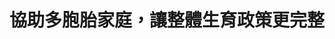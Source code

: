 ---
id: "20"
lang: zh-tw
description: " 「請政府針對雙(多)胞胎家庭提出完整政策方案 」連署案"
propose_date: 2017-09-04
meeting_date: 2017-10-18
publish: "FALSE"
selected: "FALSE"
blog_selected: "FALSE"
thumbnail: https://pdis.nat.gov.tw/assets/imgs/9f3618163ed9df002341d7307af7f6e31c363178.JPG
title: 協助多胞胎家庭，讓整體生育政策更完整
introduction:
  content: >-
    這幾年來，除了少子化問題外，雙（多）胞胎家庭的相關補助也是政府需要積極協助的議題，不論是懷孕、醫療、托育、就學，雙（多）胞胎家庭所面臨的風險都較一般家庭風險更高、也有諸多不便，因此，若是能就雙（多）胞胎家庭的每個階段規劃出完整、具有延續性的政策方案，並將這些內容整合印製為手冊。

    藉由這次會議廣泛的討論，教育部將會就雙（多）胞胎在使用公幼托資源時是否採共籤或列為優先收托對象之建議再行研議，各部會也會持續辦理未滿5歲之雙（多）胞胎幼兒貸款，並藉由資訊的整合，完備整體國家的少子女化政策。
  image: https://pdis.nat.gov.tw/assets/imgs/2fa91dea681fe49bd2b64d53a927b9a9e47badee.JPG
color: yellow
join:
  type: 提
  title: 請政府針對雙(多)胞胎家庭提出完整政策方案
  link: https://join.gov.tw/idea/detail/e072e742-8f8d-421a-a5cc-407cfbc27724
  image: https://cm.pdis.nat.gov.tw/images/post/1y4cYBR07jcc0YWlmPc4uKSMp7BD3cImy.jpg
layout: post
departments:
  - 衛福部
  - 國發會
embed:
  agenda_book:
    links:
      - " "
  mind_map:
    links:
      - https://miro.com/app/live-embed/o9J_k0QrkKo=/?moveToViewport=9390,-2231,2085,2951
  proposer_slide:
    links:
      - https://issuu.com/pdis.tw/docs/00________________
  ministry_slide:
    links:
      - https://issuu.com/pdis.tw/docs/01________________
      - https://issuu.com/pdis.tw/docs/03_______2-_________
      - https://issuu.com/pdis.tw/docs/04_______3-_________
      - https://issuu.com/pdis.tw/docs/05_______4-_________
      - https://issuu.com/pdis.tw/docs/07_______5-_________
  host_slide:
    links:
      - https://issuu.com/pdis.tw/docs/_______________
  transcript:
    links:
      - https://sayit.pdis.nat.gov.tw/2017-10-18-%E9%96%8B%E6%94%BE%E6%94%BF%E5%BA%9C%E8%81%AF%E7%B5%A1%E4%BA%BA%E7%AC%AC%E4%BA%8C%E5%8D%81%E6%AC%A1%E5%8D%94%E4%BD%9C%E6%9C%83%E8%AD%B0
blogs:
  - https://pdis.nat.gov.tw/zh-TW/blog/%E9%9B%99%E8%83%9E%E8%83%8E%E5%8D%94%E4%BD%9C%E6%9C%83%E8%AD%B0-%E8%AE%93%E6%94%BF%E5%BA%9C%E8%88%87%E6%B0%91%E7%9C%BE%E5%90%8C%E6%AD%A5%E8%B3%87%E8%A8%8A/
---